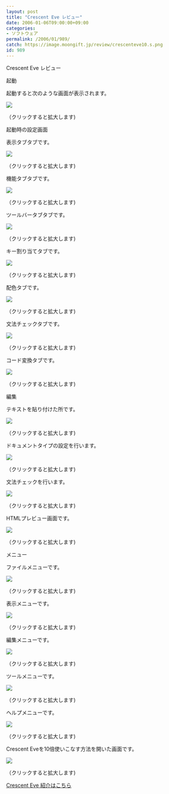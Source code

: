```yaml
---
layout: post
title: "Crescent Eve レビュー"
date: 2006-01-06T09:00:00+09:00
categories:
- ソフトウェア
permalink: /2006/01/989/
catch: https://image.moongift.jp/review/crescenteve10.s.png
id: 989
---
```

Crescent Eve レビュー  
<!--more-->

起動

  

起動すると次のような画面が表示されます。

  

[![](https://image.moongift.jp/review/crescenteve1.s.png)](https://image.moongift.jp/review/crescenteve1.png)  
  
（クリックすると拡大します)

  

起動時の設定画面

  

表示タブタブです。

  

[![](https://image.moongift.jp/review/crescenteve2.s.png)](https://image.moongift.jp/review/crescenteve2.png)  
  
（クリックすると拡大します)

  

機能タブタブです。

  

[![](https://image.moongift.jp/review/crescenteve3.s.png)](https://image.moongift.jp/review/crescenteve3.png)  
  
（クリックすると拡大します)

  

ツールバータブタブです。

  

[![](https://image.moongift.jp/review/crescenteve4.s.png)](https://image.moongift.jp/review/crescenteve4.png)  
  
（クリックすると拡大します)

  

キー割り当てタブです。

  

[![](https://image.moongift.jp/review/crescenteve5.s.png)](https://image.moongift.jp/review/crescenteve5.png)  
  
（クリックすると拡大します)

  

配色タブです。

  

[![](https://image.moongift.jp/review/crescenteve6.s.png)](https://image.moongift.jp/review/crescenteve6.png)  
  
（クリックすると拡大します)

  

文法チェックタブです。

  

[![](https://image.moongift.jp/review/crescenteve7.s.png)](https://image.moongift.jp/review/crescenteve7.png)  
  
（クリックすると拡大します)

  

コード変換タブです。

  

[![](https://image.moongift.jp/review/crescenteve8.s.png)](https://image.moongift.jp/review/crescenteve8.png)  
  
（クリックすると拡大します)

  

編集

  

テキストを貼り付けた所です。

  

[![](https://image.moongift.jp/review/crescenteve9.s.png)](https://image.moongift.jp/review/crescenteve9.png)  
  
（クリックすると拡大します)

  

ドキュメントタイプの設定を行います。

  

[![](https://image.moongift.jp/review/crescenteve10.s.png)](https://image.moongift.jp/review/crescenteve10.png)  
  
（クリックすると拡大します)

  

文法チェックを行います。

  

[![](https://image.moongift.jp/review/crescenteve11.s.png)](https://image.moongift.jp/review/crescenteve11.png)  
  
（クリックすると拡大します)

  

HTMLプレビュー画面です。

  

[![](https://image.moongift.jp/review/crescenteve12.s.png)](https://image.moongift.jp/review/crescenteve12.png)  
  
（クリックすると拡大します)

  

メニュー

  

ファイルメニューです。

  

[![](https://image.moongift.jp/review/crescenteve13.s.png)](https://image.moongift.jp/review/crescenteve13.png)  
  
（クリックすると拡大します)

  

表示メニューです。

  

[![](https://image.moongift.jp/review/crescenteve14.s.png)](https://image.moongift.jp/review/crescenteve14.png)  
  
（クリックすると拡大します)

  

編集メニューです。

  

[![](https://image.moongift.jp/review/crescenteve15.s.png)](https://image.moongift.jp/review/crescenteve15.png)  
  
（クリックすると拡大します)

  

ツールメニューです。

  

[![](https://image.moongift.jp/review/crescenteve16.s.png)](https://image.moongift.jp/review/crescenteve16.png)  
  
（クリックすると拡大します)

  

ヘルプメニューです。

  

[![](https://image.moongift.jp/review/crescenteve17.s.png)](https://image.moongift.jp/review/crescenteve17.png)  
  
（クリックすると拡大します)

  

Crescent Eveを10倍使いこなす方法を開いた画面です。

  

[![](https://image.moongift.jp/review/crescenteve18.s.png)](https://image.moongift.jp/review/crescenteve18.png)  
  
（クリックすると拡大します)

  

[Crescent Eve 紹介はこちら](http://oss.moongift.jp/intro/i-966.html)

